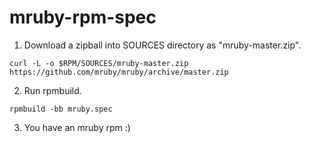 mruby-rpm-spec
==============

1. Download a zipball into SOURCES directory as "mruby-master.zip".
```
curl -L -o $RPM/SOURCES/mruby-master.zip https://github.com/mruby/mruby/archive/master.zip
```
2. Run rpmbuild.
```
rpmbuild -bb mruby.spec
```
3. You have an mruby rpm :)
